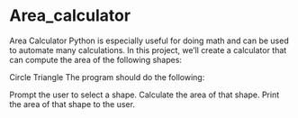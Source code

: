 # Area_calculator

Area Calculator
Python is especially useful for doing math and can be used to automate many calculations. In this project, we’ll create a calculator that can compute the area of the following shapes:

Circle
Triangle
The program should do the following:

Prompt the user to select a shape.
Calculate the area of that shape.
Print the area of that shape to the user.
